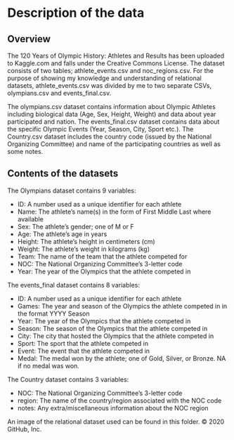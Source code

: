 # Description of the data

## Overview
The 120 Years of Olympic History: Athletes and Results has been uploaded to Kaggle.com and falls under the Creative Commons License. The dataset consists of two tables; athlete_events.csv and noc_regions.csv. For the purpose of showing my knowledge and understanding of relational datasets, athlete_events.csv was divided by me to two separate CSVs, olympians.csv and events_final.csv. 

The olympians.csv dataset contains information about Olympic Athletes including biological data (Age, Sex, Height, Weight) and data about year participated and nation. The events_final.csv dataset contains data about the specific Olympic Events (Year, Season, City, Sport etc.). The Country.csv dataset includes the country code (issued by the National Organizing Committee) and name of the participating countries as well as some notes.

## Contents of the datasets
The Olympians dataset contains 9 variables:

* ID: A number used as a unique identifier for each athlete
* Name: The athlete’s name(s) in the form of First Middle Last where available
* Sex: The athlete’s gender; one of M or F
* Age: The athlete’s age in years
* Height: The athlete’s height in centimeters (cm)
* Weight: The athlete’s weight in kilograms (kg)
* Team: The name of the team that the athlete competed for
* NOC: The National Organizing Committee’s 3-letter code
* Year: The year of the Olympics that the athlete competed in

The events_final dataset contains 8 variables:

* ID: A number used as a unique identifier for each athlete
* Games: The year and season of the Olympics the athlete competed in in the format YYYY Season
* Year: The year of the Olympics that the athlete competed in
* Season: The season of the Olympics that the athlete competed in
* City: The city that hosted the Olympics that the athlete competed in
* Sport: The sport that the athlete competed in
* Event: The event that the athlete competed in
* Medal: The medal won by the athlete; one of Gold, Silver, or Bronze. NA if no medal was won.

The Country dataset contains 3 variables:

* NOC: The National Organizing Committee’s 3-letter code
* region: The name of the country/region associated with the NOC code
* notes: Any extra/miscellaneous information about the NOC region


An image of the relational dataset used can be found in this folder.
© 2020 GitHub, Inc.
